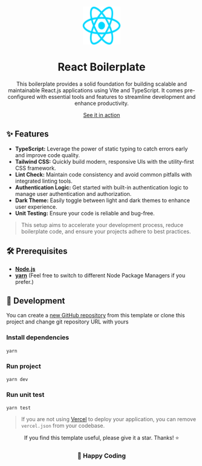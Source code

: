 <p align="center">
  <img src="https://raw.githubusercontent.com/sankaSanjeeva/react-boilerplate/main/public/react.svg" alt="React" width="100" height="100"/>
</p>

<h1 align="center">React Boilerplate</h1>

<p align='center'>
This boilerplate provides a solid foundation for building scalable and maintainable React.js applications using Vite and TypeScript. It comes pre-configured with essential tools and features to streamline development and enhance productivity.
</p>

<p align='center'><a href="https://react-boilerplate-zeta.vercel.app/" target="_blank">See it in action</a></p>

## ✨ Features

- **TypeScript:** Leverage the power of static typing to catch errors early and improve code quality.
- **Tailwind CSS:** Quickly build modern, responsive UIs with the utility-first CSS framework.
- **Lint Check:** Maintain code consistency and avoid common pitfalls with integrated linting tools.
- **Authentication Logic:** Get started with built-in authentication logic to manage user authentication and authorization.
- **Dark Theme:** Easily toggle between light and dark themes to enhance user experience.
- **Unit Testing:** Ensure your code is reliable and bug-free.

> This setup aims to accelerate your development process, reduce boilerplate code, and ensure your projects adhere to best practices.

## 🛠️ Prerequisites

- **[Node.js](https://nodejs.org/en)**
- **[yarn](https://yarnpkg.com/)** (Feel free to switch to different Node Package Managers if you prefer.)

## 🚀 Development

You can create a [new GitHub repository](https://github.com/new?template_name=react-boilerplate&template_owner=sankaSanjeeva) from this template or clone this project and change git repository URL with yours

### Install dependencies

```
yarn
```

### Run project

```
yarn dev
```

### Run unit test

```
yarn test
```

> If you are not using [Vercel](https://vercel.com/) to deploy your application, you can remove `vercel.json` from your codebase.

<p align='center'>If you find this template useful, please give it a star. Thanks! ⭐</p>

<h3 align='center'>🎉 Happy Coding</h3>

